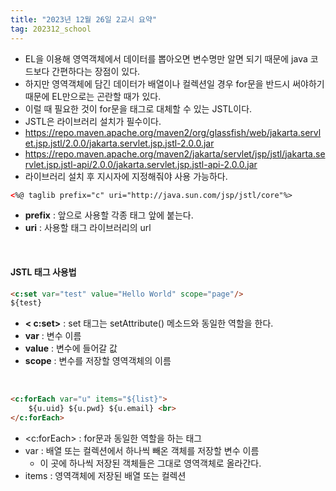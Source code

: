 ```yaml
---
title: "2023년 12월 26일 2교시 요약"
tag: 202312_school
---
```


- EL을 이용해 영역객체에서 데이터를 뽑아오면 변수명만 알면 되기 때문에 java 코드보다 간편하다는 장점이 있다.
- 하지만 영역객체에 담긴 데이터가 배열이나 컬렉션일 경우 for문을 반드시 써야하기 때문에 EL만으로는 곤란할 때가 있다.
- 이럴 때 필요한 것이 for문을 태그로 대체할 수 있는 JSTL이다.
- JSTL은 라이브러리 설치가 필수이다.
- https://repo.maven.apache.org/maven2/org/glassfish/web/jakarta.servlet.jsp.jstl/2.0.0/jakarta.servlet.jsp.jstl-2.0.0.jar
- https://repo.maven.apache.org/maven2/jakarta/servlet/jsp/jstl/jakarta.servlet.jsp.jstl-api/2.0.0/jakarta.servlet.jsp.jstl-api-2.0.0.jar
- 라이브러리 설치 후 지시자에 지정해줘야 사용 가능하다.

```html
<%@ taglib prefix="c" uri="http://java.sun.com/jsp/jstl/core"%>
```

- **prefix** : 앞으로 사용할 각종 태그 앞에 붙는다.
- **uri** : 사용할 태그 라이브러리의 url

<br>

#### JSTL 태그 사용법

```html
<c:set var="test" value="Hello World" scope="page"/>
${test}
```

- **< c:set>** : set 태그는 setAttribute() 메소드와 동일한 역할을 한다.
- **var** : 변수 이름
- **value** : 변수에 들어갈 값
- **scope** : 변수를 저장할 영역객체의 이름

<br>

```html
<c:forEach var="u" items="${list}">
	${u.uid} ${u.pwd} ${u.email} <br>
</c:forEach>
```
- <c:forEach> : for문과 동일한 역할을 하는 태그
- var : 배열 또는 컬렉션에서 하나씩 빼온 객체를 저장할 변수 이름
  - 이 곳에 하나씩 저장된 객체들은 그대로 영역객체로 올라간다.
- items : 영역객체에 저장된 배열 또는 컬렉션